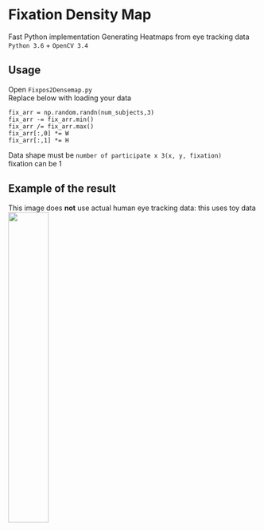 # Fixation Density Map
Fast Python implementation Generating Heatmaps from eye tracking data  
`Python 3.6` + `OpenCV 3.4`

## Usage
Open `Fixpos2Densemap.py`  
Replace below with loading your data
```
fix_arr = np.random.randn(num_subjects,3)
fix_arr -= fix_arr.min()
fix_arr /= fix_arr.max()
fix_arr[:,0] *= W
fix_arr[:,1] *= H
```
Data shape must be `number of participate x 3(x, y, fixation)`  
fixation can be 1

## Example of the result
This image does **not** use actual human eye tracking data: this uses toy data  
<img src="https://github.com/takyamamoto/Fixation-Densitymap/blob/master/output.png" width=40%>
